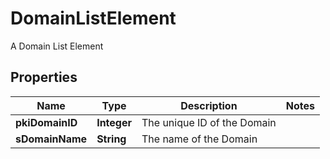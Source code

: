 

# DomainListElement

A Domain List Element

## Properties

| Name | Type | Description | Notes |
|------------ | ------------- | ------------- | -------------|
|**pkiDomainID** | **Integer** | The unique ID of the Domain |  |
|**sDomainName** | **String** | The name of the Domain |  |



